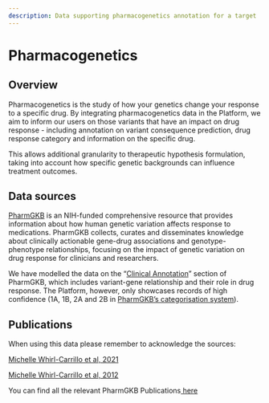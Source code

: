 ```yaml
---
description: Data supporting pharmacogenetics annotation for a target
---
```


# Pharmacogenetics

## Overview

Pharmacogenetics is the study of how your genetics change your response to a specific drug. By integrating pharmacogenetics data in the Platform, we aim to inform our users on those variants that have an impact on drug response -  including annotation on variant consequence prediction, drug response category and information on the specific drug.

This allows additional granularity to therapeutic hypothesis formulation, taking into account how specific genetic backgrounds can influence treatment outcomes.

## Data sources

[PharmGKB](https://www.pharmgkb.org/) is an NIH-funded comprehensive resource that provides information about how human genetic variation affects response to medications. PharmGKB collects, curates and disseminates knowledge about clinically actionable gene-drug associations and genotype-phenotype relationships, focusing on the impact of genetic variation on drug response for clinicians and researchers.

We have modelled the data on the “[Clinical Annotation](https://www.pharmgkb.org/clinicalAnnotations)” section of PharmGKB, which includes variant-gene relationship and their role in drug response. The Platform, however, only showcases records of high confidence (1A, 1B, 2A and 2B in [PharmGKB’s categorisation system](https://www.pharmgkb.org/page/clinAnnLevels)).

## Publications

When using this data please remember to acknowledge the sources:

[Michelle Whirl-Carrillo et al, 2021](https://pubmed.ncbi.nlm.nih.gov/34216021/)

[Michelle Whirl-Carrillo et al, 2012 ](https://pubmed.ncbi.nlm.nih.gov/22992668/)

You can find all the relevant PharmGKB Publications[ here](https://www.pharmgkb.org/page/citingPharmgkb)


